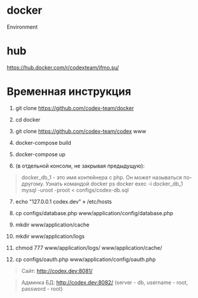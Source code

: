 # docker
Environment 

# hub
https://hub.docker.com/r/codexteam/ifmo.su/

# Временная инструкция

1. git clone https://github.com/codex-team/docker

2. cd docker

3. git clone https://github.com/codex-team/codex www

4. docker-compose build

5. docker-compose up

6. (в отдельной консоли, не закрывая предыдущую):
  > docker_db_1 - это имя контейнера с php. Он может называться по-другому. Узнать командой docker ps
  > docker exec -i docker_db_1 mysql -uroot -proot < configs/codex-db.sql
  
7. echo "127.0.0.1   codex.dev" » /etc/hosts

8. cp configs/database.php www/application/config/database.php

9. mkdir www/application/cache

10. mkdir www/application/logs

11. chmod 777 www/application/logs/ www/application/cache/

12. cp configs/oauth.php  www/application/config/oauth.php

> Сайт: http://codex.dev:8081/

> Админка БД: http://codex.dev:8082/ (server - db, username - root, password - root)
